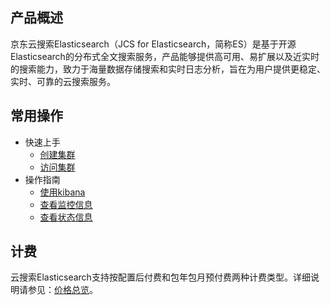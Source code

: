 ## 产品概述
京东云搜索Elasticsearch（JCS for Elasticsearch，简称ES）是基于开源Elasticsearch的分布式全文搜索服务，产品能够提供高可用、易扩展以及近实时的搜索能力，致力于海量数据存储搜索和实时日志分析，旨在为用户提供更稳定、实时、可靠的云搜索服务。

## 常用操作

- 快速上手
	- [创建集群](../Getting-Started/Create-ES.md)
	- [访问集群](../Getting-Started/connect-ES.md)
- 操作指南
	- [使用kibana](../Best-Practices/using_kibana.md)
	- [查看监控信息](../Operation-Guide/Monitoring.md)
	- [查看状态信息](../Operation-Guide/status.md)


## 计费
云搜索Elasticsearch支持按配置后付费和包年包月预付费两种计费类型。详细说明请参见：[价格总览](../Pricing/Price-Overview.md)。
